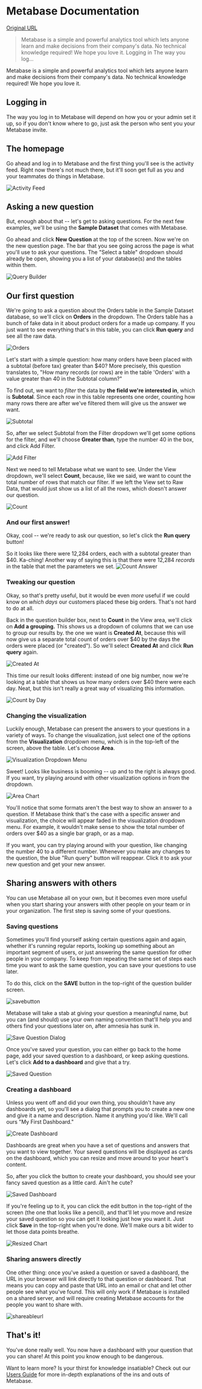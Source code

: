 # Metabase Documentation

[Original URL](http://www.metabase.com/docs/v0.12.0/getting-started.html)

> Metabase is a simple and powerful analytics tool which lets anyone learn and make decisions from their company's data. No technical knowledge required! We hope you love it. Logging in The way you log...

Metabase is a simple and powerful analytics tool which lets anyone learn and make decisions from their company's data. No technical knowledge required! We hope you love it.

## Logging in

The way you log in to Metabase will depend on how you or your admin set it up, so if you don't know where to go, just ask the person who sent you your Metabase invite.

## The homepage

Go ahead and log in to Metabase and the first thing you'll see is the activity feed. Right now there's not much there, but it'll soon get full as you and your teammates do things in Metabase.

![Activity Feed](http://www.metabase.com/docs/v0.12.0/images/ActivityFeed.png)

## Asking a new question

But, enough about that -- let's get to asking questions. For the next few examples, we'll be using the **Sample Dataset** that comes with Metabase.

Go ahead and click **New Question** at the top of the screen. Now we're on the new question page. The bar that you see going across the page is what you'll use to ask your questions. The "Select a table" dropdown should already be open, showing you a list of your database(s) and the tables within them.

![Query Builder](http://www.metabase.com/docs/v0.12.0/images/QueryBuilder.png)

## Our first question

We're going to ask a question about the Orders table in the Sample Dataset database, so we'll click on **Orders** in the dropdown. The Orders table has a bunch of fake data in it about product orders for a made up company. If you just want to see everything that's in this table, you can click **Run query** and see all the raw data.

![Orders](http://www.metabase.com/docs/v0.12.0/images/Orders.png)

Let's start with a simple question: how many orders have been placed with a subtotal (before tax) greater than $40? More precisely, this question translates to, "How many records (or rows) are in the table 'Orders' with a value greater than 40 in the Subtotal column?"

To find out, we want to _filter_ the data by **the field we're interested in**, which is **Subtotal**. Since each row in this table represents one order, counting how many rows there are after we've filtered them will give us the answer we want.

![Subtotal](http://www.metabase.com/docs/v0.12.0/images/Subtotal.png)

So, after we select Subtotal from the Filter dropdown we'll get some options for the filter, and we'll choose **Greater than**, type the number 40 in the box, and click Add Filter.

![Add Filter](http://www.metabase.com/docs/v0.12.0/images/AddFilter.png)

Next we need to tell Metabase what we want to see. Under the View dropdown, we'll select **Count**, because, like we said, we want to count the total number of rows that match our filter. If we left the View set to Raw Data, that would just show us a list of all the rows, which doesn't answer our question.

![Count](http://www.metabase.com/docs/v0.12.0/images/Count.png)

### And our first answer!

Okay, cool -- we're ready to ask our question, so let's click the **Run query** button!

So it looks like there were 12,284 orders, each with a subtotal greater than $40\. Ka-ching! Another way of saying this is that there were 12,284 _records_ in the table that met the parameters we set. ![Count Answer](http://www.metabase.com/docs/v0.12.0/images/CountAnswer.png)

### Tweaking our question

Okay, so that's pretty useful, but it would be even _more_ useful if we could know on _which days_ our customers placed these big orders. That's not hard to do at all.

Back in the question builder box, next to **Count** in the View area, we'll click on **Add a grouping.** This shows us a dropdown of columns that we can use to group our results by. the one we want is **Created At**, because this will now give us a separate total count of orders over $40 by the days the orders were placed (or "created"). So we'll select **Created At** and click **Run query** again.

![Created At](http://www.metabase.com/docs/v0.12.0/images/CreatedAt.png)

This time our result looks different: instead of one big number, now we're looking at a table that shows us how many orders over $40 there were each day. Neat, but this isn't really a great way of visualizing this information.

![Count by Day](http://www.metabase.com/docs/v0.12.0/images/CountByDay.png)

### Changing the visualization

Luckily enough, Metabase can present the answers to your questions in a variety of ways. To change the visualization, just select one of the options from the **Visualization** dropdown menu, which is in the top-left of the screen, above the table. Let's choose **Area**.

![Visualization Dropdown Menu](http://www.metabase.com/docs/v0.12.0/images/VisualizationMenu.png)

Sweet! Looks like business is booming -- up and to the right is always good. If you want, try playing around with other visualization options in from the dropdown.

![Area Chart](http://www.metabase.com/docs/v0.12.0/images/AreaChart.png)

You'll notice that some formats aren't the best way to show an answer to a question. If Metabase think that's the case with a specific answer and visualization, the choice will appear faded in the visualization dropdown menu. For example, it wouldn't make sense to show the total number of orders over $40 as a single bar graph, or as a map.

If you want, you can try playing around with your question, like changing the number 40 to a different number. Whenever you make any changes to the question, the blue "Run query" button will reappear. Click it to ask your new question and get your new answer.

## Sharing answers with others

You can use Metabase all on your own, but it becomes even more useful when you start sharing your answers with other people on your team or in your organization. The first step is saving some of your questions.

### Saving questions

Sometimes you'll find yourself asking certain questions again and again, whether it's running regular reports, looking up something about an important segment of users, or just answering the same question for other people in your company. To keep from repeating the same set of steps each time you want to ask the same question, you can save your questions to use later.

To do this, click on the **SAVE** button in the top-right of the question builder screen.

![savebutton](http://www.metabase.com/docs/v0.12.0/images/SaveButton.png)

Metabase will take a stab at giving your question a meaningful name, but you can (and should) use your own naming convention that'll help you and others find your questions later on, after amnesia has sunk in.

![Save Question Dialog](http://www.metabase.com/docs/v0.12.0/images/SaveQuestionDialog.png)

Once you've saved your question, you can either go back to the home page, add your saved question to a dashboard, or keep asking questions. Let's click **Add to a dashboard** and give that a try.

![Saved Question](http://www.metabase.com/docs/v0.12.0/images/SavedQuestion.png)

### Creating a dashboard

Unless you went off and did your own thing, you shouldn't have any dashboards yet, so you'll see a dialog that prompts you to create a new one and give it a name and description. Name it anything you'd like. We'll call ours "My First Dashboard."

![Create Dashboard](http://www.metabase.com/docs/v0.12.0/images/CreateDashboard.png)

Dashboards are great when you have a set of questions and answers that you want to view together. Your saved questions will be displayed as cards on the dashboard, which you can resize and move around to your heart's content.

So, after you click the button to create your dashboard, you should see your fancy saved question as a little card. Ain't he cute?

![Saved Dashboard](http://www.metabase.com/docs/v0.12.0/images/SavedDashboard.png)

If you're feeling up to it, you can click the edit button in the top-right of the screen (the one that looks like a pencil), and that'll let you move and resize your saved question so you can get it looking just how you want it. Just click **Save** in the top-right when you're done. We'll make ours a bit wider to let those data points breathe.

![Resized Chart](http://www.metabase.com/docs/v0.12.0/images/ResizedChart.png)

### Sharing answers directly

One other thing: once you've asked a question or saved a dashboard, the URL in your browser will link directly to that question or dashboard. That means you can copy and paste that URL into an email or chat and let other people see what you've found. This will only work if Metabase is installed on a shared server, and will require creating Metabase accounts for the people you want to share with.

![shareableurl](http://www.metabase.com/docs/v0.12.0/images/ShareableURL.png)

## That's it!

You've done really well. You now have a dashboard with your question that you can share! At this point you know enough to be dangerous.

Want to learn more? Is your thirst for knowledge insatiable? Check out our [Users Guide](http://www.metabase.com/docs/v0.12.0/users-guide/start.html) for more in-depth explanations of the ins and outs of Metabase.
